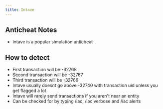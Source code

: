 ```yaml
---
title: Intave
---
```

## Anticheat Notes
- Intave is a popular simulation anticheat

## How to detect
- First transaction will be -32768
- Second transaction will be -32767
- Third transaction will be -32766
- Intave usually doesnt go above -32740 with transaction uid unless you get flagged a lot
- Intave will rarely send transactions if you aren't near an entity
- Can be checked for by typing /iac, /iac verbose and /iac alerts
